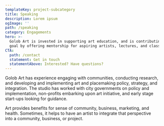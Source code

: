 ```yaml
---
templateKey: project-subcategory
title: Speaking
description: Lorem ipsum
ogImage: ''
path: /speaking
category: Engagements
hero: >-
  Golob Art is invested in supporting art education, and is contributing to that
  goal by offering mentorship for aspiring artists, lectures, and classes.
CTA:
  path: /contact
  statement: Get in touch
  statementAbove: Interested? Have questions?
---
```

Golob Art has experience engaging with communities, conducting research, and developing and implementing art and placemaking policy, strategy, and integration. The studio has worked with city governments on policy and implementation, non-profits embarking upon art initiative, and early stage start-ups looking for guidance. 

Art provides benefits for sense of community, business, marketing, and health. Sometimes, it helps to have an artist to integrate that perspective into a community, business, or project.
